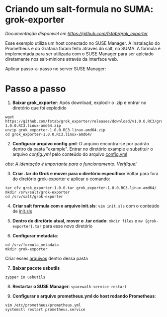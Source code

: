 # Criando um salt-formula no SUMA: grok-exporter

*Documentação disponível em https://github.com/fstab/grok_exporter*

Esse exemplo utiliza um host conectado no SUSE Manager. A instalação do Prometheus e do Grafana foram feito através do salt, no SUMA. A formula é implementada para ser utilizada com o SUSE Manager para ser aplciado diretamente nos salt-minions através da interface web.

Aplicar passo-a-passo no server SUSE Manager: 

# Passo a passo
1. **Baixar grok_exporter**: Após download, explodir o .zip e entrar no diretório que foi explodido
```
wget https://github.com/fstab/grok_exporter/releases/download/v1.0.0.RC3/grok_exporter-1.0.0.RC3.linux-amd64.zip
unzip grok_exporter-1.0.0.RC3.linux-amd64.zip
cd grok_exporter-1.0.0.RC3.linux-amd64/
``` 

2. **Configurar arquivo config.yml**: O arquivo encontra-se por padrão dentro da pasta "example". Entrar no diretório example e substituir o arquivo _config.yml_ pelo conteúdo do arquivo <a href="https://github.com/gbrlins/grok-exporter-formula/blob/master/config.yml">config.yml</a>

*obs: A identação é importante para o funcionamento. Verifique!*

3. **Criar .tar do Grok e mover para o diretório específico:** Voltar para fora do diretório grok-exporter e aplicar o comando:
```
tar cfv grok_exporter-1.0.0.tar grok_exporter-1.0.0.RC3.linux-amd64/
mkdir /srv/salt/grok-exporter
cd /srv/salt/grok-exporter
```

4. **Criar salt formula com o arquivo init.sls**: 
```vim init.sls``` com o conteúdo de <a href="https://github.com/gbrlins/grok-exporter-formula/blob/master/init.sls">init.sls</a>

5. **Dentro do diretório atual, mover o .tar criado**:
```mkdir files``` e ```mv {grok-exporter}.tar``` para esse novo diretório

6. **Configurar metadata**: 
```
cd /srv/formula_metadata
mkdir grok-exporter
```
Criar esses <a href="https://github.com/gbrlins/grok-exporter-formula/tree/master/arquivos">arquivos</a> dentro dessa pasta

7. **Baixar pacote usbutils**
```
zypper in usbutils
```

8. **Restartar o SUSE Manager**: ```spacewalk-service restart```

9. **Configurar o arquivo prometheus.yml do host rodando Prometheus**:
```
vim /etc/prometheus/prometheus.yml
systemctl restart prometheus.service
```
